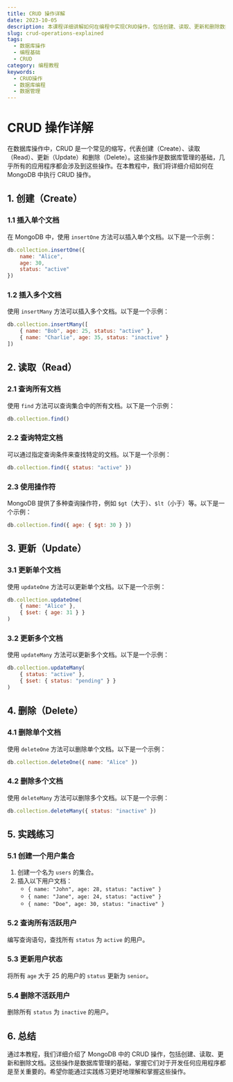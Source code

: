 ```yaml
---
title: CRUD 操作详解
date: 2023-10-05
description: 本课程详细讲解如何在编程中实现CRUD操作，包括创建、读取、更新和删除数据的基本方法和最佳实践。
slug: crud-operations-explained
tags:
  - 数据库操作
  - 编程基础
  - CRUD
category: 编程教程
keywords:
  - CRUD操作
  - 数据库编程
  - 数据管理
---
```


# CRUD 操作详解

在数据库操作中，CRUD 是一个常见的缩写，代表创建（Create）、读取（Read）、更新（Update）和删除（Delete）。这些操作是数据库管理的基础，几乎所有的应用程序都会涉及到这些操作。在本教程中，我们将详细介绍如何在 MongoDB 中执行 CRUD 操作。

## 1. 创建（Create）

### 1.1 插入单个文档

在 MongoDB 中，使用 `insertOne` 方法可以插入单个文档。以下是一个示例：

```javascript
db.collection.insertOne({
    name: "Alice",
    age: 30,
    status: "active"
})
```

### 1.2 插入多个文档

使用 `insertMany` 方法可以插入多个文档。以下是一个示例：

```javascript
db.collection.insertMany([
    { name: "Bob", age: 25, status: "active" },
    { name: "Charlie", age: 35, status: "inactive" }
])
```

## 2. 读取（Read）

### 2.1 查询所有文档

使用 `find` 方法可以查询集合中的所有文档。以下是一个示例：

```javascript
db.collection.find()
```

### 2.2 查询特定文档

可以通过指定查询条件来查找特定的文档。以下是一个示例：

```javascript
db.collection.find({ status: "active" })
```

### 2.3 使用操作符

MongoDB 提供了多种查询操作符，例如 `$gt`（大于）、`$lt`（小于）等。以下是一个示例：

```javascript
db.collection.find({ age: { $gt: 30 } })
```

## 3. 更新（Update）

### 3.1 更新单个文档

使用 `updateOne` 方法可以更新单个文档。以下是一个示例：

```javascript
db.collection.updateOne(
    { name: "Alice" },
    { $set: { age: 31 } }
)
```

### 3.2 更新多个文档

使用 `updateMany` 方法可以更新多个文档。以下是一个示例：

```javascript
db.collection.updateMany(
    { status: "active" },
    { $set: { status: "pending" } }
)
```

## 4. 删除（Delete）

### 4.1 删除单个文档

使用 `deleteOne` 方法可以删除单个文档。以下是一个示例：

```javascript
db.collection.deleteOne({ name: "Alice" })
```

### 4.2 删除多个文档

使用 `deleteMany` 方法可以删除多个文档。以下是一个示例：

```javascript
db.collection.deleteMany({ status: "inactive" })
```

## 5. 实践练习

### 5.1 创建一个用户集合

1. 创建一个名为 `users` 的集合。
2. 插入以下用户文档：
   - `{ name: "John", age: 28, status: "active" }`
   - `{ name: "Jane", age: 24, status: "active" }`
   - `{ name: "Doe", age: 30, status: "inactive" }`

### 5.2 查询所有活跃用户

编写查询语句，查找所有 `status` 为 `active` 的用户。

### 5.3 更新用户状态

将所有 `age` 大于 25 的用户的 `status` 更新为 `senior`。

### 5.4 删除不活跃用户

删除所有 `status` 为 `inactive` 的用户。

## 6. 总结

通过本教程，我们详细介绍了 MongoDB 中的 CRUD 操作，包括创建、读取、更新和删除文档。这些操作是数据库管理的基础，掌握它们对于开发任何应用程序都是至关重要的。希望你能通过实践练习更好地理解和掌握这些操作。